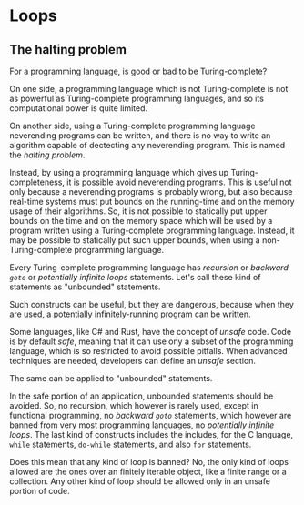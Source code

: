 # Loops

## The halting problem

For a programming language, is good or bad to be Turing-complete?

On one side, a programming language which is not Turing-complete is not as powerful as Turing-complete programming languages, and so its computational power is quite limited.

On another side, using a Turing-complete programming language neverending programs can be written, and there is no way to write an algorithm capable of dectecting any neverending program.
This is named the *halting problem*.

Instead, by using a programming language which gives up Turing-completeness, it is possible avoid neverending programs.
This is useful not only because a neverending programs is probably wrong, but also because real-time systems must put bounds on the running-time and on the memory usage of their algorithms.
So, it is not possible to statically put upper bounds on the time and on the memory space which will be used by a program written using a Turing-complete programming language.
Instead, it may be possible to statically put such upper bounds, when using a non-Turing-complete programming language.

Every Turing-complete programming language has *recursion* or *backward `goto`* or *potentially infinite loops* statements.
Let's call these kind of statements as "unbounded" statements.

Such constructs can be useful, but they are dangerous, because when they are used, a potentially infinitely-running program can be written.

Some languages, like C# and Rust, have the concept of *unsafe* code.
Code is by default *safe*, meaning that it can use ony a subset of the programming language, which is so restricted to avoid possible pitfalls.
When advanced techniques are needed, developers can define an *unsafe* section.

The same can be applied to "unbounded" statements.

In the safe portion of an application, unbounded statements should be avoided.
So, no recursion, which however is rarely used, except in functional programming, no *backward `goto`* statements, which however are banned from very most programming languages, no *potentially infinite loops*.
The last kind of constructs includes the includes, for the C language, `while` statements, `do-while` statements, and also `for` statements.

Does this mean that any kind of loop is banned?
No, the only kind of loops allowed are the ones over an finitely iterable object, like a finite range or a collection.
Any other kind of loop should be allowed only in an unsafe portion of code.
